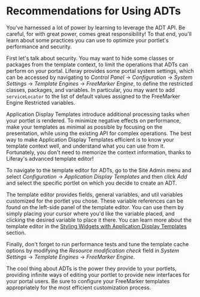 # Recommendations for Using ADTs

You've harnessed a lot of power by learning to leverage the ADT API. Be
careful, for with great power, comes great responsibility! To that end, you'll
learn about some practices you can use to optimize your portlet's performance
and security. 
 
First let's talk about security. You may want to hide some classes or packages
from the template context, to limit the operations that ADTs can perform on your
portal. Liferay provides some portal system settings, which can be accessed by
navigating to *Control Panel* &rarr; *Configuration* &rarr; *System Settings*
&rarr; *Template Engines* &rarr; *FreeMarker Engine*, to define the
restricted classes, packages, and variables. In particular, you may want to add
`serviceLocator` to the list of default values assigned to the FreeMarker Engine
Restricted variables.

Application Display Templates introduce additional processing tasks when your
portlet is rendered. To minimize negative effects on performance, make your
templates as minimal as possible by focusing on the presentation, while using
the existing API for complex operations. The best way to make Application
Display Templates efficient is to know your template context well, and
understand what you can use from it. Fortunately, you don't need to memorize
the context information, thanks to Liferay's advanced template editor!

To navigate to the template editor for ADTs, go to the Site Admin menu and
select *Configuration* &rarr; *Application Display Templates* and then click
*Add* and select the specific portlet on which you decide to create an ADT.

The template editor provides fields, general variables, and util variables
customized for the portlet you chose. These variable references can be found on
the left-side panel of the template editor. You can use them by simply placing
your cursor where you'd like the variable placed, and clicking the desired
variable to place it there. You can learn more about the template editor in the
[Styling Widgets with Application Display Templates](/docs/7-1/user/-/knowledge_base/u/styling-widgets-with-application-display-templates)
section.

Finally, don't forget to run performance tests and tune the template cache
options by modifying the *Resource modification check* field in *System
Settings* &rarr; *Template Engines* &rarr; *FreeMarker Engine*.

The cool thing about ADTs is the power they provide to your portlets,
providing infinite ways of editing your portlet to provide new interfaces for
your portal users. Be sure to configure your FreeMarker templates appropriately
for the most efficient customization process.
